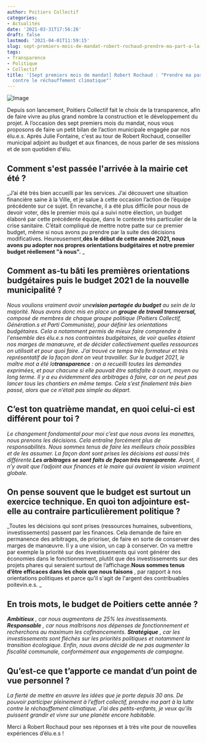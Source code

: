 ```yaml
---
author: Poitiers Collectif
categories:
- Actualités
date: '2021-03-31T17:56:26'
draft: false
lastmod: '2021-04-01T11:59:15'
slug: sept-premiers-mois-de-mandat-robert-rochaud-prendre-ma-part-a-la-lutte-contre-le-rechauffement-climatique
tags:
- Transparence
- Politique
- Collectif
title: '[Sept premiers mois de mandat] Robert Rochaud : "Prendre ma part à la lutte
  contre le réchauffement climatique"'
---
```


![Image](https://elus.poitierscollectif.fr/wp-content/uploads/2021/03/interviews3-1024x576.jpg) 

Depuis son lancement, Poitiers Collectif fait le choix de la transparence, afin de faire vivre au plus grand nombre la construction et le développement du projet. A l’occasion des sept premiers mois du mandat, nous vous proposons de faire un petit bilan de l’action municipale engagée par nos élu.e.s. Après Julie Fontaine, c'est au tour de Robert Rochaud, conseiller municipal adjoint au budget et aux finances, de nous parler de ses missions et de son quotidien d'élu.  

## **Comment s'est passée l'arrivée à la mairie cet été ?**

_J’ai été très bien accueilli par les services. J’ai découvert une situation financière saine à la Ville, et je salue à cette occasion l’action de l’équipe précédente sur ce sujet. En revanche, il a été plus difficile pour nous de devoir voter, dès le premier mois qui a suivi notre élection, un budget élaboré par cette précédente équipe, dans le contexte très particulier de la crise sanitaire. C’était compliqué de mettre notre patte sur ce premier budget, même si nous avons pu prendre par la suite des décisions modificatives. Heureusement,**dès le début de cette année 2021, nous avons pu adopter nos propres orientations budgétaires et notre premier budget réellement "à nous".** _  

## Comment as-tu bâti les premières orientations budgétaires puis le budget 2021 de la nouvelle municipalité ?

_Nous voulions vraiment avoir une**vision partagée du budget** au sein de la majorité. Nous avons donc mis en place un **groupe de travail transversal,** composé de membres de chaque groupe politique (Poitiers Collectif, Génération.s et Parti Communiste), pour définir les orientations budgétaires. Cela a notamment permis de mieux faire comprendre à l'ensemble des élu.e.s nos contraintes budgétaires, de voir quelles étaient nos marges de manœuvre, et de décider collectivement quelles ressources on utilisait et pour quoi faire. J’ai trouvé ce temps très formateur et très représentatif de la façon dont on veut travailler._ _Sur le budget 2021, le maître mot a été la**transparence** : on a recueilli toutes les demandes exprimées, et pour chacune si elle pouvait être satisfaite à court, moyen ou long terme. Il y a eu évidemment des arbitrages à faire, car on ne peut pas lancer tous les chantiers en même temps. Cela s’est finalement très bien passé, alors que ce n’était pas simple au départ._  

## C’est ton quatrième mandat, en quoi celui-ci est différent pour toi ?

_Le changement fondamental pour moi c’est que nous avons les manettes, nous prenons les décisions. Cela entraîne forcément plus de responsabilités. Nous sommes tenus de faire les meilleurs choix possibles et de les assumer._ _La façon dont sont prises les décisions est aussi très différente.**Les arbitrages se sont faits de façon très transparente**. Avant, il n’y avait que l’adjoint aux finances et le maire qui avaient la vision vraiment globale._  

## On pense souvent que le budget est surtout un exercice technique. En quoi ton adjointure est-elle au contraire particulièrement politique ?

_Toutes les décisions qui sont prises (ressources humaines, subventions, investissements) passent par les finances. Cela demande de faire en permanence des arbitrages, de prioriser, de faire en sorte de conserver des marges de manœuvre. Il y a une vision, un cap à conserver. On va mettre par exemple la priorité sur des investissements qui vont générer des économies dans le fonctionnement, plutôt que des investissements sur des projets phares qui seraient surtout de l’affichage.**Nous sommes tenus d’être efficaces dans les choix que nous faisons** , par rapport à nos orientations politiques et parce qu'il s'agit de l'argent des contribuables poitevin.e.s. _  

## En trois mots, le budget de Poitiers cette année ?

_**Ambitieux** , car nous augmentons de 25% les investissements. **Responsable** , car nous maîtrisons nos dépenses de fonctionnement et recherchons au maximum les cofinancements. **Stratégique** , car les investissements sont fléchés sur les priorités politiques et notamment la transition écologique. Enfin, nous avons décidé de ne pas augmenter la fiscalité communale, conformément aux engagements de campagne._  

## Qu’est-ce que t’apporte ce mandat d’un point de vue personnel ?

_La fierté de mettre en œuvre les idées que je porte depuis 30 ans. De pouvoir participer pleinement à l’effort collectif, prendre ma part à la lutte contre le réchauffement climatique. J’ai des petits-enfants, je veux qu’ils puissent grandir et vivre sur une planète encore habitable._  

Merci à Robert Rochaud pour ses réponses et à très vite pour de nouvelles expériences d’élu.e.s !

